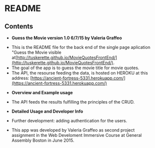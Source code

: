 # README

## Contents

* **Guess the Movie version 1.0 6/7/15 by Valeria Graffeo**

- This is the README file for the back end of the single page aplication "Guess the Movie visible at[http://tuskerette.github.io/MovieQuotesFrontEnd/](http://tuskerette.github.io/MovieQuotesFrontEnd/).
- The goal of the app is to guess the movie title for movie quotes.
- The API, the resourse feeding the data, is hosted on HEROKU at this address: [https://ancient-fortress-5331.herokuapp.com/](https://ancient-fortress-5331.herokuapp.com/)

* **Overview and Example usage**

- The API feeds the results fulfilling the principles of the CRUD.


* **Detailed Usage and Developer Info**

- Further development: adding authentication for the users.

- This app was developed by Valeria Graffeo as second project assignment in the Web Develoment Immersive Course at General Assembly Boston in June 2015.

